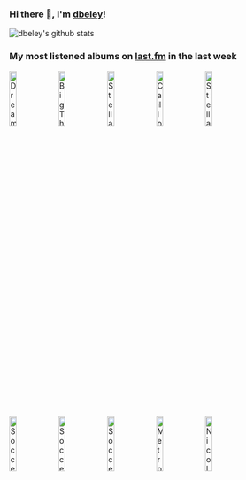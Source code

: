 ### Hi there 👋, I'm [dbeley](https://dbeley.ovh/en)!

![dbeley's github stats](https://github-readme-stats.vercel.app/api?username=dbeley)

### My most listened albums on [last.fm](https://www.last.fm/user/d_beley) in the last week

[<img src='https://lastfm.freetls.fastly.net/i/u/300x300/11fd464c1b3b200408bfecbeca9ea0ca.jpg' width='16%' height='16%' alt='Dream Theater - The Astonishing'>](https://www.last.fm/music/dream%2btheater/the%2bastonishing)&nbsp;
[<img src='https://lastfm.freetls.fastly.net/i/u/300x300/2564874af4af9498e7227367968adad3.jpg' width='16%' height='16%' alt='Big Thief - Dragon New Warm Mountain I Believe In You'>](https://www.last.fm/music/big%2bthief/dragon%2bnew%2bwarm%2bmountain%2bi%2bbelieve%2bin%2byou)&nbsp;
[<img src='https://lastfm.freetls.fastly.net/i/u/300x300/5d545899d487ad7fc39b255787100096.jpg' width='16%' height='16%' alt='Stella Donnelly - Flood'>](https://www.last.fm/music/stella%2bdonnelly/flood)&nbsp;
[<img src='https://lastfm.freetls.fastly.net/i/u/300x300/bd8c1a51ca76463ac6324c4322a8d664.jpg' width='16%' height='16%' alt='Caillou - Caillou'>](https://www.last.fm/music/caillou/caillou)&nbsp;
[<img src='https://lastfm.freetls.fastly.net/i/u/300x300/cf1e2df2d2d55735e8d682d7cdb3fdec.jpg' width='16%' height='16%' alt='Stella Donnelly - Beware of the Dogs'>](https://www.last.fm/music/stella%2bdonnelly/beware%2bof%2bthe%2bdogs)&nbsp;
<br>
[<img src='https://lastfm.freetls.fastly.net/i/u/300x300/6a897712ef6ae821f6ccc22a56369d3f.jpg' width='16%' height='16%' alt='Soccer Mommy - Clean'>](https://www.last.fm/music/soccer%2bmommy/clean)&nbsp;
[<img src='https://lastfm.freetls.fastly.net/i/u/300x300/9e99a61cb69cef165e4713f1a660efdb.jpg' width='16%' height='16%' alt='Soccer Mommy - Sometimes, Forever'>](https://www.last.fm/music/soccer%2bmommy/sometimes%252c%2bforever)&nbsp;
[<img src='https://lastfm.freetls.fastly.net/i/u/300x300/02fcddd68f2b4094a43baac4ff88d097.jpg' width='16%' height='16%' alt='Soccer Mommy - color theory'>](https://www.last.fm/music/soccer%2bmommy/color%2btheory)&nbsp;
[<img src='https://lastfm.freetls.fastly.net/i/u/300x300/0002cf7516faf4bef587f0653ed72cce.png' width='16%' height='16%' alt='Metronomy - The English Riviera'>](https://www.last.fm/music/metronomy/the%2benglish%2briviera)&nbsp;
[<img src='https://lastfm.freetls.fastly.net/i/u/300x300/0231d3193566cb290a11e912a7f7d0e3.jpg' width='16%' height='16%' alt='Nicolas Jaar - Space Is Only Noise'>](https://www.last.fm/music/nicolas%2bjaar/space%2bis%2bonly%2bnoise)&nbsp;
<br>
